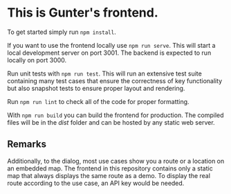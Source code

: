 # This is Gunter's frontend.
To get started simply run ```npm install```.

If you want to use the frontend locally use ```npm run serve```. This will start a local development server on port 3001. The backend is expected to run locally on port 3000.  

Run unit tests with ```npm run test```. This will run an extensive test suite containing many test cases that ensure the correctness of key functionality but also snapshot tests to ensure proper layout and rendering.

Run ```npm run lint``` to check all of the code for proper formatting.

With ```npm run build``` you can build the frontend for production. The compiled files will be in the *dist* folder and can be hosted by any static web server.

## Remarks
Additionally, to the dialog, most use cases show you a route or a location on an embedded map. The frontend in this repository contains only a static map that always displays the same route as a demo. To display the real route according to the use case, an API key would be needed. 
